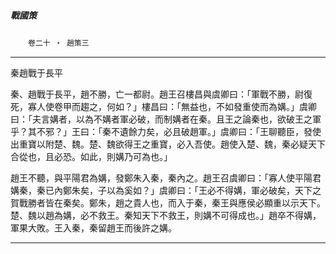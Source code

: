 

##### 戰國策
　　`卷二十 ‧ 趙策三`

* * *

秦趙戰于長平

秦、趙戰于長平，趙不勝，亡一都尉。趙王召樓昌與虞卿曰：「軍戰不勝，尉復死，寡人使卷甲而趨之，何如？」樓昌曰：「無益也，不如發重使而為媾。」虞卿曰：「夫言媾者，以為不媾者軍必破，而制媾者在秦。且王之論秦也，欲破王之軍乎？其不邪？」王曰：「秦不遺餘力矣，必且破趙軍。」虞卿曰：「王聊聽臣，發使出重寶以附楚、魏。楚、魏欲得王之重寶，必入吾使。趙使入楚、魏，秦必疑天下合從也，且必恐。如此，則媾乃可為也。」

趙王不聽，與平陽君為媾，發鄭朱入秦，秦內之。趙王召虞卿曰：「寡人使平陽君媾秦，秦已內鄭朱矣，子以為奚如？」虞卿曰：「王必不得媾，軍必破矣，天下之賀戰勝者皆在秦矣。鄭朱，趙之貴人也，而入于秦，秦王與應侯必顯重以示天下。楚、魏以趙為媾，必不救王。秦知天下不救王，則媾不可得成也。」趙卒不得媾，軍果大敗。王入秦，秦留趙王而後許之媾。

* * *

